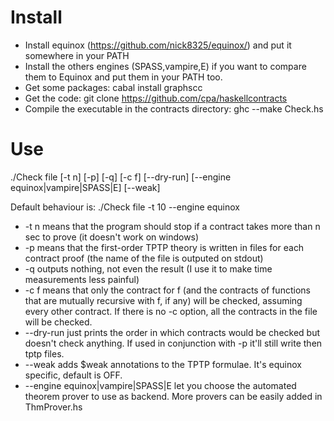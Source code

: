# Install

 * Install equinox (https://github.com/nick8325/equinox/) and put it somewhere in your PATH
 * Install the others engines (SPASS,vampire,E) if you want to compare them to Equinox and put them in your PATH too.
 * Get some packages: cabal install graphscc
 * Get the code: git clone https://github.com/cpa/haskellcontracts 
 * Compile the executable in the contracts directory: ghc --make Check.hs

# Use

./Check file [-t n] [-p] [-q] [-c f] [--dry-run] [--engine equinox|vampire|SPASS|E] [--weak]

Default behaviour is: ./Check file -t 10 --engine equinox

 * -t n means that the program should stop if a contract takes more than n sec to prove (it doesn't work on windows)
 * -p means that the first-order TPTP theory is written in files for each contract proof (the name of the file is outputed on stdout)
 * -q outputs nothing, not even the result (I use it to make time measurements less painful)
 * -c f means that only the contract for f (and the contracts of functions that are mutually recursive with f, if any) will be checked, assuming every other contract. If there is no -c option, all the contracts in the file will be checked.
 * --dry-run just prints the order in which contracts would be checked but doesn't check anything. If used in conjunction with -p it'll still write then tptp files.
 * --weak adds $weak annotations to the TPTP formulae. It's equinox specific, default is OFF.
 * --engine equinox|vampire|SPASS|E let you choose the automated theorem prover to use as backend. More provers can be easily added in ThmProver.hs
 